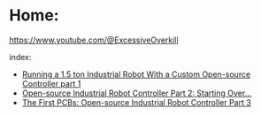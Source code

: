 # Home:
https://www.youtube.com/@ExcessiveOverkill

index:
- [Running a 1.5 ton Industrial Robot With a Custom Open-source Controller part 1](https://youtu.be/P2O8KCmVjU0)
- [Open-source Industrial Robot Controller Part 2: Starting Over...](https://youtu.be/Li40gHcwU-8)
- [The First PCBs: Open-source Industrial Robot Controller Part 3](https://youtu.be/BB_o6EhmoqU)

